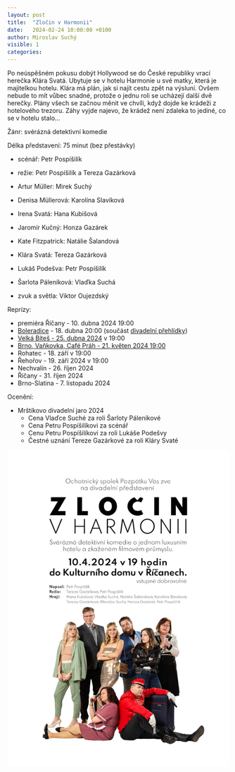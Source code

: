 ```yaml
---
layout: post
title:  "Zločin v Harmonii"
date:   2024-02-24 10:00:00 +0100
author: Miroslav Suchý
visible: 1
categories: 
---
```

Po neúspěšném pokusu dobýt Hollywood se do České republiky vrací herečka Klára Svatá. Ubytuje se v hotelu Harmonie u své matky, která je majitelkou hotelu. Klára má plán, jak si najít cestu zpět na výsluní. Ovšem nebude to mít vůbec snadné, protože o jednu roli se ucházejí další dvě herečky. Plány všech se začnou měnit ve chvíli, když dojde ke krádeži z hotelového trezoru. Záhy vyjde najevo, že krádež není zdaleka to jediné, co se v hotelu stalo…

Žánr: svérázná detektivní komedie

Délka představení: 75 minut (bez přestávky)

 * scénář: Petr Pospíšilík

 * režie: Petr Pospíšilík a Tereza Gazárková

 * Artur Müller: Mirek Suchý
 * Denisa Müllerová: Karolína Slavíková
 * Irena Svatá: Hana Kubišová
 * Jaromír Kučný: Honza Gazárek
 * Kate Fitzpatrick: Natálie Šalandová
 * Klára Svatá: Tereza Gazárková
 * Lukáš Podešva: Petr Pospíšilík
 * Šarlota Páleníková: Vlaďka Suchá

 * zvuk a světla: Viktor Oujezdský

Reprízy:

 * premiéra Říčany - 10. dubna 2024 19:00
 * [Boleradice](https://boleradice-divadlo.cz/program-rezervace-dsbm/?view=detail&id=367956&date=18.04.2024) - 18. dubna 20:00 (součást [divadelní přehlídky](https://www.mrstikovodivadelnijaro.cz/program-prehlidky/))
 * [Velká Bíteš - 25. dubna 2024](https://www.facebook.com/events/990467832495585) v 19:00
 * [Brno, Vaňkovka, Café Práh - 21. květen 2024 19:00](https://www.cafeprah.cz/kalendar-akci/akce-3594)
 * Rohatec - 18. září v 19:00
 * Řehořov - 19. září 2024 v 19:00
 * Nechvalín - 26. říjen 2024
 * Říčany - 31. říjen 2024
 * Brno-Slatina - 7. listopadu 2024

Ocenění:

 * Mrštíkovo divadelní jaro 2024
   * Cena Vlaďce Suché za roli Šarloty Páleníkové
   * Cena Petru Pospíšilíkovi za scénář
   * Cenu Petru Pospíšilíkovi za roli Lukáše Podešvy
   * Čestné uznání Tereze Gazárkové za roli Kláry Svaté

<img src="/img/zlocin-v-harmonii-plakat.jpg" />
